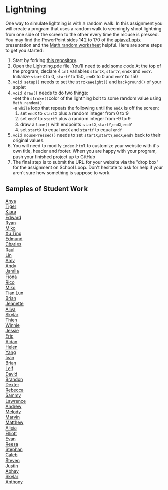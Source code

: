 Lightning
=========

One way to simulate lightning is with a random walk. In this assignment you will create a program that uses a random walk to seemingly shoot lightning from one side of the screen to the other every time the mouse is pressed. You may find the PowerPoint sides 142 to 170 of the [apjava1.pptx](https://drive.google.com/open?id=0Bz2ZkT6qWPYTVkF4Q19aZ3dfdk0) presentation and the [Math.random worksheet](https://drive.google.com/file/d/0Bz2ZkT6qWPYTSU84X3FSOGYwdFU/view?usp=sharing) helpful.  Here are some steps to get you started:

1. Start by forking [this repository](https://github.com/APCSLowell/Lightning). 
2. Open the Lightning.pde file. You'll need to add some code
At the top of the program, declare 4 `int` variables `startX`, `startY`, `endX` and `endY`. Initialize `startX` to 0, `startY` to 150, `endX` to 0 and `endY` to 150
3. `void setup()` needs to set the `strokeWeight()` and `background()` of your applet
4. `void draw()` needs to do two things:  
  -set the `stroke()`color of the lightning bolt to some random value using `Math.random()`   
  -a `while` loop that repeats the following until the `endX` is off the screen:    
    1. set `endX` to `startX` plus a random integer from 0 to 9  
    2. set `endY` to `startY` plus a random integer from -9 to 9  
    3. draw a `line()` with endpoints `startX`,`startY`,`endX`,`endY`    
    4. set `startX` to equal `endX` and `startY` to equal `endY`  
5. `void mousePressed()` needs to set `startX`,`startY`,`endX`,`endY` back to their original values.  
5. You will need to modify `index.html` to customize your website with it's own title, header and footer. When you are happy with your program, push your finished project up to GitHub
6. The final step is to submit the URL for your website via the "drop box" for the assignment on School Loop. Don't hesitate to ask for help if your aren't sure how something is suppose to work.

Samples of Student Work
-----------------------
[Anya](http://anyacakes.github.io/Lightning/)  
[Tiger](http://tigerrlao.github.io/Lightning/)  
[Kiara](http://kiaragil.github.io/Lightning/)  
[Edward](http://edyuen.github.io/Lightning/)  
[Ryan](http://ryanjacko.github.io/Lightning/)  
[Miko](http://mikolajkrajewski.github.io/Dice/)  
[Xu Ting](http://xiutingyu.github.io/Lightning/)  
[Edmund](http://firework999363.github.io/Lightning/)  
[Charles](http://chadvincula.github.io/Lightning/)  
[Raul](http://raulrosen.github.io/Lightning/)  
[Lin](http://lin00.github.io/Lightning/)  
[Amy](http://amhe3.github.io/Lightning/)  
[Andy](http://amhe3.github.io/Lightning/)  
[Jamila](http://jamillas.github.io/Lightning/)  
[Fiona](http://wongfiona.github.io/Lightning/)  
[Rico](http://spidergoose.github.io/Lightning/)  
[Miko](http://mikolajkrajewski.github.io/Lightning/)  
[Tian Lun](http://tianlunlee.github.io/Lightning/)  
[Brian](http://btx123.github.io/Lightning/)  
[Jeanette](http://roquefortt.github.io/Lightning/)  
[Aliya](http://aliyachambless.github.io/Lightning/)  
[Skylar](http://skymefly.github.io/Lightning/)  
[Thien](http://thtran1.github.io/Lightning/)  
[Winnie](http://winnie3269.github.io/Lightning/)  
[Jessie](http://jessew927.github.io/Lightning/)  
[Eric](http://eryup.github.io/Lightning/)  
[Aidan](http://hakyojin.github.io/Lightning/)  
[Helen](http://hezhang2.github.io/Lightning/)  
[Yang](http://giangd.github.io/Lightning/)  
[Ivan](http://greypoupon.github.io/Lightning/)  
[Brian](http://brianlam37.github.io/Lightning/)  
[Leif](http://leifmorgan.github.io/Lightning/)  
[David](http://unuse45.github.io/Lightning/)  
[Brandon](http://brfong1.github.io/Lightning/)  
[Dexter](http://chickenofdooom.github.io/Lightning/)  
[Rebecca](http://rebeckur.github.io/Lightning/)  
[Sammy](http://sammyrms1.github.io/Lightning/)  
[Lawrence](http://shakaking.github.io/Lightning/)  
[Andrew](http://frostytimp.github.io/Lightning/)  
[Melody](http://itsmelodious.github.io/Lightning/)  
[Marvin](http://mluong888.github.io/Lightning/)  
[Matthew](http://yeahmatts.github.io/Lightning/)  
[Alicia](http://aliciazz.github.io/Lightning/)  
[Elliott](http://elliottdebruin.github.io/Lightning/)  
[Evan](http://evhuang.github.io/Lightning/)  
[Reesa](http://aljini.github.io/Lightning/)  
[Stephan](http://stephan-xie-01.github.io/Lightning/)  
[Caleb](http://caleblowellapcs.github.io/Lightning/)  
[Steven](http://crzysteven.github.io/Lightning/)  
[Justin](http://theotherjustin.github.io/Lightning/)  
[Abhay](http://negiabhay98.github.io/Lightning/)  
[Skylar](http://sky121.github.io/Lightning/)  
[Anthony](http://themonkeytoucher.github.io/Lightning/)  

